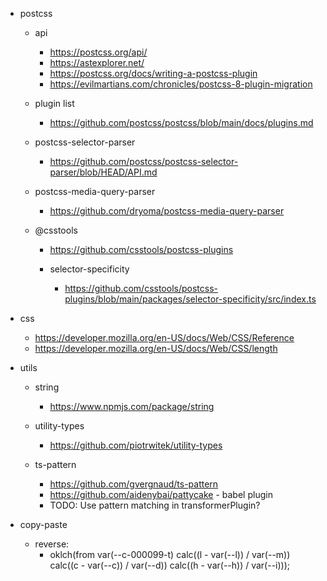 * postcss

    * api
        * https://postcss.org/api/
        * https://astexplorer.net/
        * https://postcss.org/docs/writing-a-postcss-plugin
        * https://evilmartians.com/chronicles/postcss-8-plugin-migration

    * plugin list
        * https://github.com/postcss/postcss/blob/main/docs/plugins.md

    * postcss-selector-parser
        * https://github.com/postcss/postcss-selector-parser/blob/HEAD/API.md

    * postcss-media-query-parser
        * https://github.com/dryoma/postcss-media-query-parser

    * @csstools
        * https://github.com/csstools/postcss-plugins

        * selector-specificity
            * https://github.com/csstools/postcss-plugins/blob/main/packages/selector-specificity/src/index.ts

* css
    * https://developer.mozilla.org/en-US/docs/Web/CSS/Reference
    * https://developer.mozilla.org/en-US/docs/Web/CSS/length

* utils

    * string
        * https://www.npmjs.com/package/string

    * utility-types
        * https://github.com/piotrwitek/utility-types

    * ts-pattern
        * https://github.com/gvergnaud/ts-pattern
        * https://github.com/aidenybai/pattycake - babel plugin
        * TODO: Use pattern matching in transformerPlugin?

* copy-paste

    * reverse:
        * oklch(from var(--c-000099-t) calc((l - var(--l)) / var(--m)) calc((c - var(--c)) / var(--d)) calc((h - var(--h)) / var(--i)));